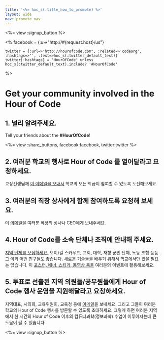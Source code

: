 ```yaml
---
title: '<%= hoc_s(:title_how_to_promote) %>'
layout: wide
nav: promote_nav
---
```

<%= view :signup_button %>

<%
    facebook = {:u=>"http://#{request.host}/us"}

    twitter = {:url=>"http://hourofcode.com", :related=>'codeorg', :hashtags=>'', :text=>hoc_s(:twitter_default_text)}
    twitter[:hashtags] = 'HourOfCode' unless hoc_s(:twitter_default_text).include? '#HourOfCode'
%>

# Get your community involved in the Hour of Code

## 1. 널리 알려주세요.

Tell your friends about the **#HourOfCode**!

<%= view :share_buttons, facebook:facebook, twitter:twitter %>

## 2. 여러분 학교의 행사로 Hour of Code 를 열어달라고 요청하세요.

교장선생님께 [이 이메일을 보내서](<%= resolve_url('/promote/resources#sample-emails') %>) 학교의 모든 학급이 참여할 수 있도록 도전해보세요.

## 3. 여러분의 직장 상사에게 함께 참여하도록 요청해 보세요.

이 [이메일을](<%= resolve_url('/promote/resources#sample-emails') %>) 여러분 직장의 상사나 CEO에게 보내주세요.

## 4. Hour of Code를 소속 단체나 조직에 안내해 주세요.

[지역 단체를 모집하세요.](<%= resolve_url('/promote/resources#sample-emails') %>) 보이/걸 스카우드, 교회, 대학, 재향 군인 단체, 노동 조합 등등 그 이외 어떤 친구들도 좋습니다. 새로운 기술들을 배우기 위해서 학교에서만 있을 필요는 없습니다. 이 [포스터, 배너, 스티커, 동영상 등을](<%= resolve_url('/promote/resources') %>) 여러분의 이벤트에 활용해보세요.

## 5. 투표로 선출된 지역 의원들/공무원들에게 Hour of Code 행사 운영을 지원해달라고 요청하세요.

지역대표, 시의회, 교육위원회, 교육청 등에 [이메일](<%= resolve_url('/promote/resources#sample-emails') %>)을 보내세요. 그리고 그들이 여러분 학교의 Hour of Code 행사를 방문할 수 있도록 초대하세요. 그렇게 하면 여러분 지역에서 한 시간의 Hour of Code 이후의 컴퓨터과학(정보과학) 수업이 이루어지는데 큰 도움이 될 수 있습니다.

<%= view :signup_button %>
